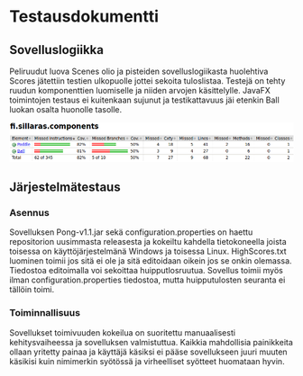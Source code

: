 # Testausdokumentti

## Sovelluslogiikka

Peliruudut luova Scenes olio ja pisteiden sovelluslogiikasta huolehtiva Scores jätettiin testien ulkopuolle jottei sekoita tuloslistaa.
Testejä on tehty ruudun komponenttien luomiselle ja niiden arvojen käsittelylle. JavaFX toimintojen testaus ei kuitenkaan sujunut ja testikattavuus jäi etenkin Ball luokan osalta huonolle tasolle.

<img src="https://github.com/Radzilla/ot-harjoitustyo/blob/master/dokumentaatio/kuvat/jacoco_raportti.png">

## Järjestelmätestaus

### Asennus

Sovelluksen Pong-v1.1.jar sekä configuration.properties on haettu repositorion uusimmasta releasesta ja kokeiltu kahdella tietokoneella joista toisessa on käyttöjärjestelmänä Windows ja toisessa Linux. 
HighScores.txt luominen toimii jos sitä ei ole ja sitä editoidaan oikein jos se onkin olemassa. Tiedostoa editoimalla voi sekoittaa huipputlosruutua.
Sovellus toimii myös ilman configuration.properties tiedostoa, mutta huipputulosten seuranta ei tällöin toimi. 

### Toiminnallisuus

Sovellukset toimivuuden kokeilua on suoritettu manuaalisesti kehitysvaiheessa ja sovelluksen valmistuttua. Kaikkia mahdollisia painikkeita ollaan yritetty painaa ja käyttäjä käsiksi ei pääse sovellukseen juuri muuten käsikisi kuin nimimerkin syötössä ja virheelliset syötteet huomataan hyvin.

